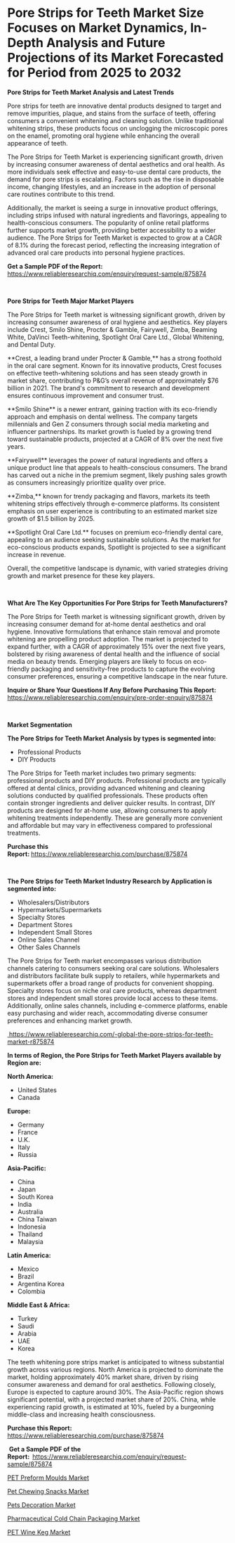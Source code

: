 <p><h1>Pore Strips for Teeth Market Size Focuses on Market Dynamics, In-Depth Analysis and Future Projections of its Market Forecasted for Period from 2025 to 2032</h1></p><p><strong>Pore Strips for Teeth Market Analysis and Latest Trends</strong></p>
<p><p>Pore strips for teeth are innovative dental products designed to target and remove impurities, plaque, and stains from the surface of teeth, offering consumers a convenient whitening and cleaning solution. Unlike traditional whitening strips, these products focus on unclogging the microscopic pores on the enamel, promoting oral hygiene while enhancing the overall appearance of teeth.</p><p>The Pore Strips for Teeth Market is experiencing significant growth, driven by increasing consumer awareness of dental aesthetics and oral health. As more individuals seek effective and easy-to-use dental care products, the demand for pore strips is escalating. Factors such as the rise in disposable income, changing lifestyles, and an increase in the adoption of personal care routines contribute to this trend.</p><p>Additionally, the market is seeing a surge in innovative product offerings, including strips infused with natural ingredients and flavorings, appealing to health-conscious consumers. The popularity of online retail platforms further supports market growth, providing better accessibility to a wider audience. The Pore Strips for Teeth Market is expected to grow at a CAGR of 8.1% during the forecast period, reflecting the increasing integration of advanced oral care products into personal hygiene practices.</p></p>
<p><strong>Get a Sample PDF of the Report:&nbsp;</strong> <a href="https://www.reliableresearchiq.com/enquiry/request-sample/875874?utm_campaign=1870&utm_medium=2&utm_source=Github&utm_content=ia&utm_term=21032025&utm_id=pore-strips-for-teeth">https://www.reliableresearchiq.com/enquiry/request-sample/875874</a></p>
<p>&nbsp;</p>
<p><strong>Pore Strips for Teeth Major Market Players</strong></p>
<p><p>The Pore Strips for Teeth market is witnessing significant growth, driven by increasing consumer awareness of oral hygiene and aesthetics. Key players include Crest, Smilo Shine, Procter & Gamble, Fairywell, Zimba, Beaming White, DaVinci Teeth-whitening, Spotlight Oral Care Ltd., Global Whitening, and Dental Duty.</p><p>**Crest, a leading brand under Procter & Gamble,** has a strong foothold in the oral care segment. Known for its innovative products, Crest focuses on effective teeth-whitening solutions and has seen steady growth in market share, contributing to P&G’s overall revenue of approximately $76 billion in 2021. The brand's commitment to research and development ensures continuous improvement and consumer trust.</p><p>**Smilo Shine** is a newer entrant, gaining traction with its eco-friendly approach and emphasis on dental wellness. The company targets millennials and Gen Z consumers through social media marketing and influencer partnerships. Its market growth is fueled by a growing trend toward sustainable products, projected at a CAGR of 8% over the next five years.</p><p>**Fairywell** leverages the power of natural ingredients and offers a unique product line that appeals to health-conscious consumers. The brand has carved out a niche in the premium segment, likely pushing sales growth as consumers increasingly prioritize quality over price.</p><p>**Zimba,** known for trendy packaging and flavors, markets its teeth whitening strips effectively through e-commerce platforms. Its consistent emphasis on user experience is contributing to an estimated market size growth of $1.5 billion by 2025.</p><p>**Spotlight Oral Care Ltd.** focuses on premium eco-friendly dental care, appealing to an audience seeking sustainable solutions. As the market for eco-conscious products expands, Spotlight is projected to see a significant increase in revenue.</p><p>Overall, the competitive landscape is dynamic, with varied strategies driving growth and market presence for these key players.</p></p>
<p>&nbsp;</p>
<p><strong>What Are The Key Opportunities For Pore Strips for Teeth Manufacturers?</strong></p>
<p><p>The Pore Strips for Teeth market is witnessing significant growth, driven by increasing consumer demand for at-home dental aesthetics and oral hygiene. Innovative formulations that enhance stain removal and promote whitening are propelling product adoption. The market is projected to expand further, with a CAGR of approximately 15% over the next five years, bolstered by rising awareness of dental health and the influence of social media on beauty trends. Emerging players are likely to focus on eco-friendly packaging and sensitivity-free products to capture the evolving consumer preferences, ensuring a competitive landscape in the near future.</p></p>
<p><strong>Inquire or Share Your Questions If Any Before Purchasing This Report:</strong> <a href="https://www.reliableresearchiq.com/enquiry/pre-order-enquiry/875874?utm_campaign=1870&utm_medium=2&utm_source=Github&utm_content=ia&utm_term=21032025&utm_id=pore-strips-for-teeth">https://www.reliableresearchiq.com/enquiry/pre-order-enquiry/875874</a></p>
<p>&nbsp;</p>
<p><strong>Market Segmentation</strong></p>
<p><strong>The Pore Strips for Teeth Market Analysis by types is segmented into:</strong></p>
<p><ul><li>Professional Products</li><li>DIY Products</li></ul></p>
<p><p>The Pore Strips for Teeth market includes two primary segments: professional products and DIY products. Professional products are typically offered at dental clinics, providing advanced whitening and cleaning solutions conducted by qualified professionals. These products often contain stronger ingredients and deliver quicker results. In contrast, DIY products are designed for at-home use, allowing consumers to apply whitening treatments independently. These are generally more convenient and affordable but may vary in effectiveness compared to professional treatments.</p></p>
<p><strong>Purchase this Report:&nbsp;</strong><a href="https://www.reliableresearchiq.com/purchase/875874?utm_campaign=1870&utm_medium=2&utm_source=Github&utm_content=ia&utm_term=21032025&utm_id=pore-strips-for-teeth">https://www.reliableresearchiq.com/purchase/875874</a></p>
<p>&nbsp;</p>
<p><strong>The Pore Strips for Teeth Market Industry Research by Application is segmented into:</strong></p>
<p><ul><li>Wholesalers/Distributors</li><li>Hypermarkets/Supermarkets</li><li>Specialty Stores</li><li>Department Stores</li><li>Independent Small Stores</li><li>Online Sales Channel</li><li>Other Sales Channels</li></ul></p>
<p><p>The Pore Strips for Teeth market encompasses various distribution channels catering to consumers seeking oral care solutions. Wholesalers and distributors facilitate bulk supply to retailers, while hypermarkets and supermarkets offer a broad range of products for convenient shopping. Specialty stores focus on niche oral care products, whereas department stores and independent small stores provide local access to these items. Additionally, online sales channels, including e-commerce platforms, enable easy purchasing and wider reach, accommodating diverse consumer preferences and enhancing market growth.</p></p>
<p><a href="https://www.reliableresearchiq.com/-global-the-pore-strips-for-teeth-market-r875874?utm_campaign=1870&utm_medium=2&utm_source=Github&utm_content=ia&utm_term=21032025&utm_id=pore-strips-for-teeth">&nbsp;https://www.reliableresearchiq.com/-global-the-pore-strips-for-teeth-market-r875874</a></p>
<p><strong>In terms of Region, the Pore Strips for Teeth Market Players available by Region are:</strong></p>
<p>
    <p> <strong> North America: </strong>
        <ul>
            <li>United States</li>
            <li>Canada</li>
        </ul>
        </p> 
    <p> <strong> Europe: </strong>
        <ul>
            <li>Germany</li>
            <li>France</li>
            <li>U.K.</li>
            <li>Italy</li>
            <li>Russia</li>
        </ul>
        </p> 
    <p> <strong> Asia-Pacific: </strong>
        <ul>
            <li>China</li>
            <li>Japan</li>
            <li>South Korea</li>
            <li>India</li>
            <li>Australia</li>
            <li>China Taiwan</li>
            <li>Indonesia</li>
            <li>Thailand</li>
            <li>Malaysia</li>
        </ul>
        </p> 
    <p> <strong> Latin America: </strong>
        <ul>
            <li>Mexico</li>
            <li>Brazil</li>
            <li>Argentina Korea</li>
            <li>Colombia</li>
        </ul>
        </p> 
    <p> <strong> Middle East & Africa: </strong>
        <ul>
            <li>Turkey</li>
            <li>Saudi</li>
            <li>Arabia</li>
            <li>UAE</li>
            <li>Korea</li>
        </ul>
    </p>
    </p>
<p><p>The teeth whitening pore strips market is anticipated to witness substantial growth across various regions. North America is projected to dominate the market, holding approximately 40% market share, driven by rising consumer awareness and demand for oral aesthetics. Following closely, Europe is expected to capture around 30%. The Asia-Pacific region shows significant potential, with a projected market share of 20%. China, while experiencing rapid growth, is estimated at 10%, fueled by a burgeoning middle-class and increasing health consciousness.</p></p>
<p><strong>Purchase this Report: </strong><a href="https://www.reliableresearchiq.com/purchase/875874?utm_campaign=1870&utm_medium=2&utm_source=Github&utm_content=ia&utm_term=21032025&utm_id=pore-strips-for-teeth">https://www.reliableresearchiq.com/purchase/875874</a></p>
<p>&nbsp;<strong>Get a Sample PDF of the Report:&nbsp;&nbsp;</strong><a href="https://www.reliableresearchiq.com/enquiry/request-sample/875874?utm_campaign=1870&utm_medium=2&utm_source=Github&utm_content=ia&utm_term=21032025&utm_id=pore-strips-for-teeth">https://www.reliableresearchiq.com/enquiry/request-sample/875874</a></p>
<p><strong></strong></p>
<p><p><a href="https://github.com/yuukoleuda/Market-Research-Report-List-1/blob/main/pet-preform-moulds-market.md?utm_campaign=1870&utm_medium=2&utm_source=Github&utm_content=ia&utm_term=21032025&utm_id=pore-strips-for-teeth">PET Preform Moulds Market</a></p><p><a href="https://github.com/marteyfito9/Market-Research-Report-List-1/blob/main/pet-chewing-snacks-market.md?utm_campaign=1870&utm_medium=2&utm_source=Github&utm_content=ia&utm_term=21032025&utm_id=pore-strips-for-teeth">Pet Chewing Snacks Market</a></p><p><a href="https://github.com/tornapruttuz/Market-Research-Report-List-1/blob/main/pets-decoration-market.md?utm_campaign=1870&utm_medium=2&utm_source=Github&utm_content=ia&utm_term=21032025&utm_id=pore-strips-for-teeth">Pets Decoration Market</a></p><p><a href="https://github.com/denighoylen1/Market-Research-Report-List-1/blob/main/pharmaceutical-cold-chain-packaging-market.md?utm_campaign=1870&utm_medium=2&utm_source=Github&utm_content=ia&utm_term=21032025&utm_id=pore-strips-for-teeth">Pharmaceutical Cold Chain Packaging Market</a></p><p><a href="https://github.com/saguegrody74/Market-Research-Report-List-1/blob/main/pet-wine-keg-market.md?utm_campaign=1870&utm_medium=2&utm_source=Github&utm_content=ia&utm_term=21032025&utm_id=pore-strips-for-teeth">PET Wine Keg Market</a></p></p>
